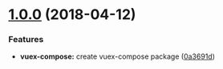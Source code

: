 <a name="1.0.0"></a>
# [1.0.0](https://github.com/jackmellis/vue-hoc/compare/0.3.0...1.0.0) (2018-04-12)


### Features

* **vuex-compose:** create vuex-compose package ([0a3691d](https://github.com/jackmellis/vue-hoc/commit/0a3691d))



